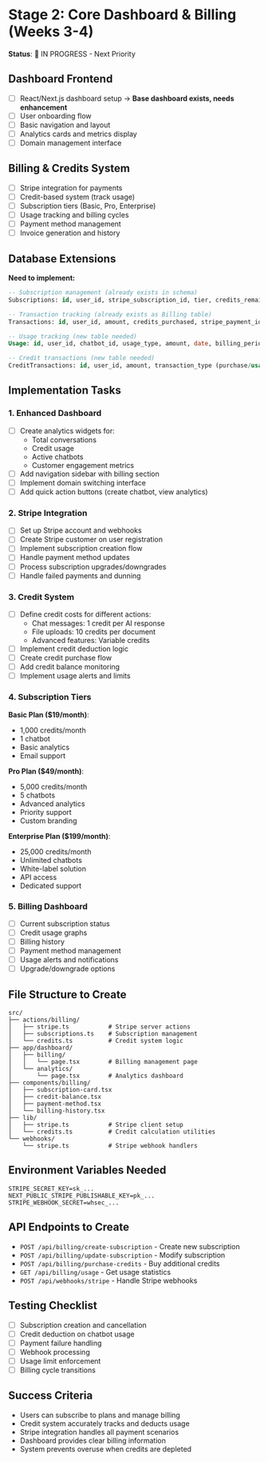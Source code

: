 # Stage 2: Core Dashboard & Billing (Weeks 3-4)
**Status**: 🔄 IN PROGRESS - Next Priority

## Dashboard Frontend
- [ ] React/Next.js dashboard setup → **Base dashboard exists, needs enhancement**
- [ ] User onboarding flow
- [ ] Basic navigation and layout
- [ ] Analytics cards and metrics display
- [ ] Domain management interface

## Billing & Credits System
- [ ] Stripe integration for payments
- [ ] Credit-based system (track usage)
- [ ] Subscription tiers (Basic, Pro, Enterprise)
- [ ] Usage tracking and billing cycles
- [ ] Payment method management
- [ ] Invoice generation and history

## Database Extensions
**Need to implement:**
```sql
-- Subscription management (already exists in schema)
Subscriptions: id, user_id, stripe_subscription_id, tier, credits_remaining, billing_cycle

-- Transaction tracking (already exists as Billing table)
Transactions: id, user_id, amount, credits_purchased, stripe_payment_id

-- Usage tracking (new table needed)
Usage: id, user_id, chatbot_id, usage_type, amount, date, billing_period

-- Credit transactions (new table needed)  
CreditTransactions: id, user_id, amount, transaction_type (purchase/usage/refund), description, created_at
```

## Implementation Tasks

### 1. Enhanced Dashboard
- [ ] Create analytics widgets for:
  - Total conversations
  - Credit usage
  - Active chatbots
  - Customer engagement metrics
- [ ] Add navigation sidebar with billing section
- [ ] Implement domain switching interface
- [ ] Add quick action buttons (create chatbot, view analytics)

### 2. Stripe Integration
- [ ] Set up Stripe account and webhooks
- [ ] Create Stripe customer on user registration
- [ ] Implement subscription creation flow
- [ ] Handle payment method updates
- [ ] Process subscription upgrades/downgrades
- [ ] Handle failed payments and dunning

### 3. Credit System
- [ ] Define credit costs for different actions:
  - Chat messages: 1 credit per AI response
  - File uploads: 10 credits per document
  - Advanced features: Variable credits
- [ ] Implement credit deduction logic
- [ ] Create credit purchase flow
- [ ] Add credit balance monitoring
- [ ] Implement usage alerts and limits

### 4. Subscription Tiers
**Basic Plan ($19/month)**:
- 1,000 credits/month
- 1 chatbot
- Basic analytics
- Email support

**Pro Plan ($49/month)**:
- 5,000 credits/month
- 5 chatbots
- Advanced analytics
- Priority support
- Custom branding

**Enterprise Plan ($199/month)**:
- 25,000 credits/month
- Unlimited chatbots
- White-label solution
- API access
- Dedicated support

### 5. Billing Dashboard
- [ ] Current subscription status
- [ ] Credit usage graphs
- [ ] Billing history
- [ ] Payment method management
- [ ] Usage alerts and notifications
- [ ] Upgrade/downgrade options

## File Structure to Create

```
src/
├── actions/billing/
│   ├── stripe.ts           # Stripe server actions
│   ├── subscriptions.ts    # Subscription management
│   └── credits.ts          # Credit system logic
├── app/dashboard/
│   ├── billing/
│   │   └── page.tsx        # Billing management page
│   └── analytics/
│       └── page.tsx        # Analytics dashboard
├── components/billing/
│   ├── subscription-card.tsx
│   ├── credit-balance.tsx
│   ├── payment-method.tsx
│   └── billing-history.tsx
├── lib/
│   ├── stripe.ts           # Stripe client setup
│   └── credits.ts          # Credit calculation utilities
└── webhooks/
    └── stripe.ts           # Stripe webhook handlers
```

## Environment Variables Needed
```env
STRIPE_SECRET_KEY=sk_...
NEXT_PUBLIC_STRIPE_PUBLISHABLE_KEY=pk_...
STRIPE_WEBHOOK_SECRET=whsec_...
```

## API Endpoints to Create
- `POST /api/billing/create-subscription` - Create new subscription
- `POST /api/billing/update-subscription` - Modify subscription
- `POST /api/billing/purchase-credits` - Buy additional credits
- `GET /api/billing/usage` - Get usage statistics
- `POST /api/webhooks/stripe` - Handle Stripe webhooks

## Testing Checklist
- [ ] Subscription creation and cancellation
- [ ] Credit deduction on chatbot usage
- [ ] Payment failure handling
- [ ] Webhook processing
- [ ] Usage limit enforcement
- [ ] Billing cycle transitions

## Success Criteria
- Users can subscribe to plans and manage billing
- Credit system accurately tracks and deducts usage
- Stripe integration handles all payment scenarios
- Dashboard provides clear billing information
- System prevents overuse when credits are depleted